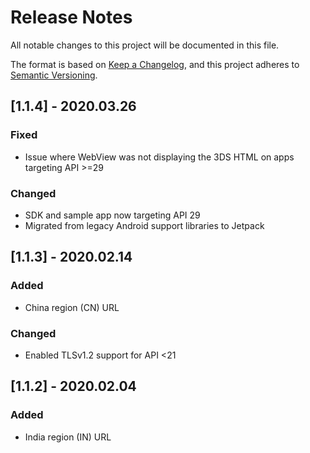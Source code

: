 # Release Notes
All notable changes to this project will be documented in this file.

The format is based on [Keep a Changelog](https://keepachangelog.com/en/1.0.0/),
and this project adheres to [Semantic Versioning](https://semver.org/spec/v2.0.0.html).


## [1.1.4] - 2020.03.26
### Fixed
- Issue where WebView was not displaying the 3DS HTML on apps targeting API >=29
### Changed
- SDK and sample app now targeting API 29
- Migrated from legacy Android support libraries to Jetpack

## [1.1.3] - 2020.02.14
### Added
- China region (CN) URL
### Changed
- Enabled TLSv1.2 support for API <21

## [1.1.2] - 2020.02.04
### Added
- India region (IN) URL
